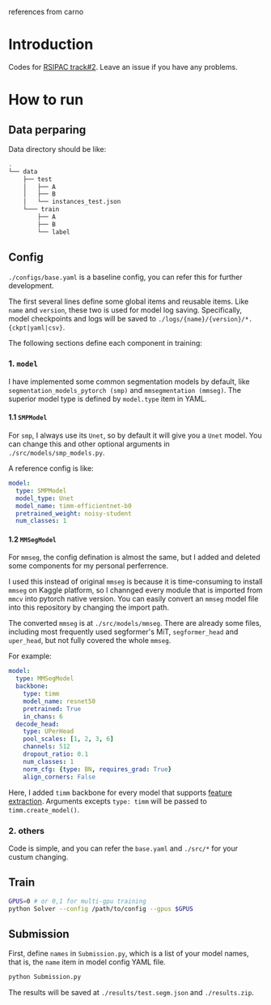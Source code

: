 references from carno

# Introduction

Codes for [RSIPAC track#2](http://rsipac.whu.edu.cn/subject_two). Leave an issue if you have any problems.

# How to run

## Data perparing

Data directory should be like:

```sh
.
└── data
    ├── test
    │   ├── A
    │   ├── B
    │   └── instances_test.json
    └─── train
        ├── A
        ├── B
        └── label
```

## Config

`./configs/base.yaml` is a baseline config, you can refer this for further development.

The first several lines define some global items and reusable items. Like `name` and `version`, these two is used for model log saving. Specifically, model checkpoints and logs will be saved to `./logs/{name}/{version}/*.{ckpt|yaml|csv}`.

The following sections define each component in training:

### 1. `model`

I have implemented some common segmentation models by default, like `segmentation_models_pytorch (smp)` and `mmsegmentation (mmseg)`. The superior model type is defined by `model.type` item in YAML.


#### 1.1 `SMPModel`

For `smp`, I always use its `Unet`, so by default it will give you a `Unet` model. You can change this and other optional arguments in `./src/models/smp_models.py`. 

A reference config is like:

```yaml
model:
  type: SMPModel
  model_type: Unet
  model_name: timm-efficientnet-b0
  pretrained_weight: noisy-student
  num_classes: 1
```


#### 1.2 `MMSegModel`


For `mmseg`, the config defination is almost the same, but I added and deleted some components for my personal perferrence.

I used this instead of original `mmseg` is because it is time-consuming to install `mmseg` on Kaggle platform, so I channged every module that is imported from `mmcv` into pytorch native version. You can easily convert an `mmseg` model file into this repository by changing the import path. 

The converted `mmseg` is at `./src/models/mmseg`. There are already some files, including most frequently used segformer's MiT, `segformer_head` and `uper_head`, but not fully covered the whole `mmseg`.



For example:

```yaml
model:
  type: MMSegModel
  backbone:
    type: timm
    model_name: resnet50
    pretrained: True
    in_chans: 6
  decode_head:
    type: UPerHead
    pool_scales: [1, 2, 3, 6]
    channels: 512
    dropout_ratio: 0.1
    num_classes: 1
    norm_cfg: {type: BN, requires_grad: True}
    align_corners: False
```

Here, I added `timm` backbone for every model that supports [feature extraction](https://rwightman.github.io/pytorch-image-models/feature_extraction/). Arguments excepts `type: timm` will be passed to `timm.create_model()`.

### 2. others

Code is simple, and you can refer the `base.yaml` and `./src/*` for your custum changing.





## Train

```sh
GPUS=0 # or 0,1 for multi-gpu training
python Solver --config /path/to/config --gpus $GPUS
```

## Submission
First, define `names` in `Submission.py`, which is a list of your model names, that is, the `name` item in model config YAML file.

```sh
python Submission.py
```

The results will be saved at `./results/test.segm.json` and `./results.zip`.

